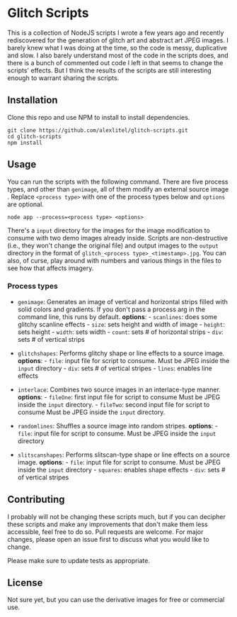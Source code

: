 
# Glitch Scripts
This is a collection of NodeJS scripts I wrote a few years ago and recently rediscovered for the generation of glitch art and abstract art JPEG images. I barely knew what I was doing at the time, so the code is messy, duplicative and slow. I also barely understand most of the code in the scripts does, and there is a bunch of commented out code I left in that seems to change the scripts' effects. But I think the results of the scripts are still interesting enough to warrant sharing the scripts.


## Installation

Clone this repo and use NPM to install to install dependencies.

```
git clone https://github.com/alexlitel/glitch-scripts.git
cd glitch-scripts
npm install
```

## Usage
You can run the scripts with the following command. There are five process types, and other than `genimage`, all of them modify an external source image . Replace `<process type>` with one of the process types below and `options` are optional. 
```
node app --process=<process type> <options>
```

There's a `input` directory for the images for the image modification to consume with two demo images already inside. Scripts are non-destructive (i.e., they won't change the original file) and output images to the `output` directory in the format of `glitch_<process type>_<timestamp>.jpg`. You can also, of curse, play around with numbers and various things in the files to see how that affects imagery.

### Process types
* `genimage`: Generates an image of vertical and horizontal strips filled with solid colors and gradients. If you don't pass a process arg in the command line, this runs by default.
       **options**: 
         - `scanlines`: does some glitchy scanline effects
         - `size`: sets height and width of image
         - `height`: sets height
         - `width`: sets width
         - `count`: sets # of horizontal strips
         - `div`: sets # of vertical strips

* `glitchshapes`: Performs glitchy shape or line effects to a source image.
       **options**: 
         - `file`: input file for script to consume. Must be JPEG inside the `input` directory
         -  `div`: sets # of vertical stripes
         - `lines`: enables line effects

* `interlace`: Combines two source images in an interlace-type manner.
       **options**: 
           - `fileOne`: first input file for script to consume Must be JPEG inside the `input` directory.
         - `fileTwo`: second input file for script to consume Must be JPEG inside the `input` directory.

* `randomlines`: Shuffles a source image into random stripes. 
       **options**: 
         - `file`: input file for script to consume. Must be JPEG inside the `input` directory
        
* `slitscanshapes`: Performs slitscan-type shape or line effects on a source image.
       **options**: 
         - `file`: input file for script to consume. Must be JPEG inside the `input` directory
         - `squares`: enables shape effects
         - `div`: sets # of vertical stripes

## Contributing
I probably will not be changing these scripts much, but if you can decipher these scripts and make any improvements that don't make them less accessible, feel free to do so.
Pull requests are welcome. For major changes, please open an issue first to discuss what you would like to change.

Please make sure to update tests as appropriate.

## License
Not sure yet, but you can use the derivative images for free or commercial use.